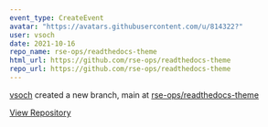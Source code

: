 ```yaml
---
event_type: CreateEvent
avatar: "https://avatars.githubusercontent.com/u/814322?"
user: vsoch
date: 2021-10-16
repo_name: rse-ops/readthedocs-theme
html_url: https://github.com/rse-ops/readthedocs-theme
repo_url: https://github.com/rse-ops/readthedocs-theme
---
```


<a href='https://github.com/vsoch' target='_blank'>vsoch</a> created a new branch, main at <a href='https://github.com/rse-ops/readthedocs-theme' target='_blank'>rse-ops/readthedocs-theme</a>

<a href='https://github.com/rse-ops/readthedocs-theme' target='_blank'>View Repository</a>